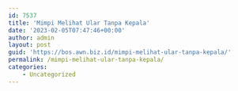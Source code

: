 ```yaml
---
id: 7537
title: 'Mimpi Melihat Ular Tanpa Kepala'
date: '2023-02-05T07:47:46+00:00'
author: admin
layout: post
guid: 'https://bos.awn.biz.id/mimpi-melihat-ular-tanpa-kepala/'
permalink: /mimpi-melihat-ular-tanpa-kepala/
categories:
    - Uncategorized
---
```


